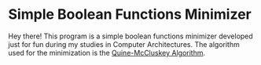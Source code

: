 # Simple Boolean Functions Minimizer

Hey there! This program is a simple boolean functions minimizer developed just for fun during my studies in Computer Architectures. The algorithm used for the minimization is the [Quine-McCluskey Algorithm](https://en.wikipedia.org/wiki/Quine%E2%80%93McCluskey_algorithm).
